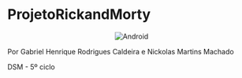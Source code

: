 # ProjetoRickandMorty


<p align="center">
  <img src="https://media.giphy.com/media/llarwdtFqG63IlqUR1/giphy.gif" alt="Android">
</p>


Por Gabriel Henrique Rodrigues Caldeira e Nickolas Martins Machado

DSM - 5º ciclo
